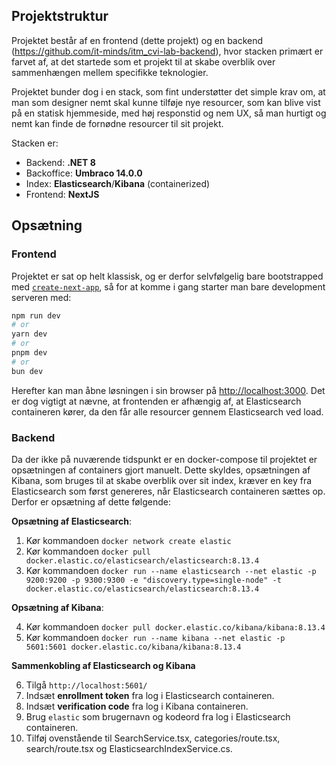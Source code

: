 ## Projektstruktur

Projektet består af en frontend (dette projekt) og en backend (https://github.com/it-minds/itm_cvi-lab-backend), hvor stacken primært er farvet af, at det startede som et projekt til at skabe overblik over sammenhængen mellem specifikke teknologier. 

Projektet bunder dog i en stack, som fint understøtter det simple krav om, at man som designer nemt skal kunne tilføje nye resourcer, som kan blive vist på en statisk hjemmeside, med høj responstid og nem UX, så man hurtigt og nemt kan finde de fornødne resourcer til sit projekt.

Stacken er:

- Backend: **.NET 8**
- Backoffice: **Umbraco 14.0.0**
- Index: **Elasticsearch**/**Kibana** (containerized)
- Frontend: **NextJS**

## Opsætning

### Frontend

Projektet er sat op helt klassisk, og er derfor selvfølgelig bare bootstrapped med [`create-next-app`](https://github.com/vercel/next.js/tree/canary/packages/create-next-app), så for at komme i gang starter man bare development serveren med:

```bash
npm run dev
# or
yarn dev
# or
pnpm dev
# or
bun dev
```

Herefter kan man åbne løsningen i sin browser på [http://localhost:3000](http://localhost:3000). Det er dog vigtigt at nævne, at frontenden er afhængig af, at Elasticsearch containeren kører, da den får alle resourcer gennem Elasticsearch ved load.

### Backend

Da der ikke på nuværende tidspunkt er en docker-compose til projektet er opsætningen af containers gjort manuelt. Dette skyldes, opsætningen af Kibana, som bruges til at skabe overblik over sit index, kræver en key fra Elasticsearch som først genereres, når Elasticsearch containeren sættes op. Derfor er opsætning af dette følgende:

**Opsætning af Elasticsearch**:

1. Kør kommandoen `docker network create elastic`
2. Kør kommandoen `docker pull docker.elastic.co/elasticsearch/elasticsearch:8.13.4`
3. Kør kommandoen `docker run --name elasticsearch --net elastic -p 9200:9200 -p 9300:9300 -e "discovery.type=single-node" -t docker.elastic.co/elasticsearch/elasticsearch:8.13.4`

**Opsætning af Kibana**:

4. Kør kommandoen `docker pull docker.elastic.co/kibana/kibana:8.13.4`
5. Kør kommandoen `docker run --name kibana --net elastic -p 5601:5601 docker.elastic.co/kibana/kibana:8.13.4`

**Sammenkobling af Elasticsearch og Kibana**

6. Tilgå `http://localhost:5601/`
7. Indsæt **enrollment token** fra log i Elasticsearch containeren.
8. Indsæt **verification code** fra log i Kibana containeren.
9. Brug `elastic` som brugernavn og kodeord fra log i Elasticsearch containeren.
10. Tilføj ovenstående til SearchService.tsx, categories/route.tsx, search/route.tsx og ElasticsearchIndexService.cs.
